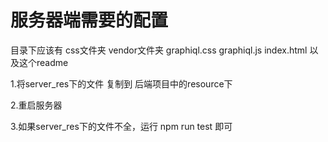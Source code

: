 服务器端需要的配置
=========

目录下应该有
    css文件夹
    vendor文件夹
    graphiql.css
    graphiql.js
    index.html
    以及这个readme


1.将server_res下的文件 复制到 后端项目中的resource下

2.重启服务器

3.如果server_res下的文件不全，运行 npm run test 即可
